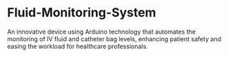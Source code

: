 # Fluid-Monitoring-System
An innovative device using Arduino technology that automates the monitoring of IV fluid and catheter bag levels, enhancing patient safety and easing the workload for healthcare professionals.

